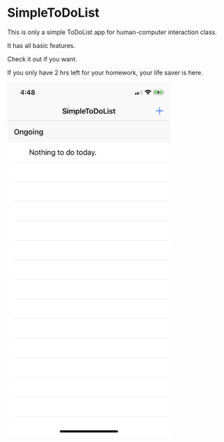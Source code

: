 # SimpleToDoList

This is only a simple ToDoList app for human-computer interaction class.

It has all basic features.

Check it out if you want.

If you only have 2 hrs left for your homework, your life saver is here.

<img src = "https://github.com/lukegao55/SimpleToDoList/blob/master/Demo/demo1.gif" width = 375>


